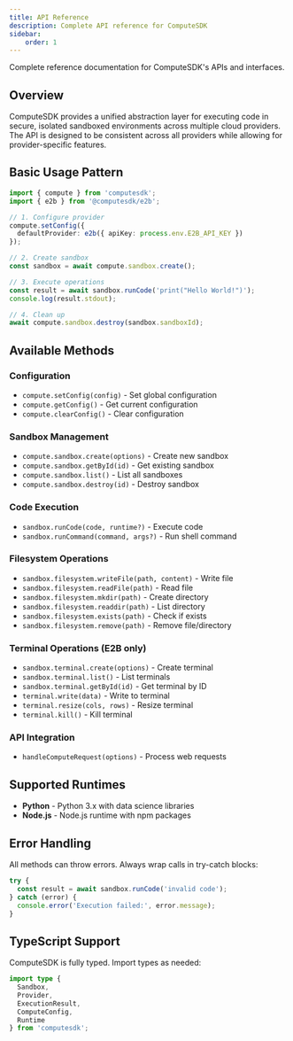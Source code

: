 ```yaml
---
title: API Reference
description: Complete API reference for ComputeSDK
sidebar:
    order: 1
---
```


Complete reference documentation for ComputeSDK's APIs and interfaces.

## Overview

ComputeSDK provides a unified abstraction layer for executing code in secure, isolated sandboxed environments across multiple cloud providers. The API is designed to be consistent across all providers while allowing for provider-specific features.

## Basic Usage Pattern

```typescript
import { compute } from 'computesdk';
import { e2b } from '@computesdk/e2b';

// 1. Configure provider
compute.setConfig({ 
  defaultProvider: e2b({ apiKey: process.env.E2B_API_KEY }) 
});

// 2. Create sandbox
const sandbox = await compute.sandbox.create();

// 3. Execute operations
const result = await sandbox.runCode('print("Hello World!")');
console.log(result.stdout);

// 4. Clean up
await compute.sandbox.destroy(sandbox.sandboxId);
```

## Available Methods

### Configuration
- `compute.setConfig(config)` - Set global configuration
- `compute.getConfig()` - Get current configuration  
- `compute.clearConfig()` - Clear configuration

### Sandbox Management
- `compute.sandbox.create(options)` - Create new sandbox
- `compute.sandbox.getById(id)` - Get existing sandbox
- `compute.sandbox.list()` - List all sandboxes
- `compute.sandbox.destroy(id)` - Destroy sandbox

### Code Execution
- `sandbox.runCode(code, runtime?)` - Execute code
- `sandbox.runCommand(command, args?)` - Run shell command

### Filesystem Operations
- `sandbox.filesystem.writeFile(path, content)` - Write file
- `sandbox.filesystem.readFile(path)` - Read file
- `sandbox.filesystem.mkdir(path)` - Create directory
- `sandbox.filesystem.readdir(path)` - List directory
- `sandbox.filesystem.exists(path)` - Check if exists
- `sandbox.filesystem.remove(path)` - Remove file/directory

### Terminal Operations (E2B only)
- `sandbox.terminal.create(options)` - Create terminal
- `sandbox.terminal.list()` - List terminals
- `sandbox.terminal.getById(id)` - Get terminal by ID
- `terminal.write(data)` - Write to terminal
- `terminal.resize(cols, rows)` - Resize terminal
- `terminal.kill()` - Kill terminal

### API Integration
- `handleComputeRequest(options)` - Process web requests

## Supported Runtimes

- **Python** - Python 3.x with data science libraries
- **Node.js** - Node.js runtime with npm packages

## Error Handling

All methods can throw errors. Always wrap calls in try-catch blocks:

```typescript
try {
  const result = await sandbox.runCode('invalid code');
} catch (error) {
  console.error('Execution failed:', error.message);
}
```

## TypeScript Support

ComputeSDK is fully typed. Import types as needed:

```typescript
import type { 
  Sandbox, 
  Provider, 
  ExecutionResult,
  ComputeConfig,
  Runtime 
} from 'computesdk';
```
